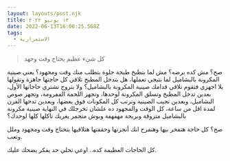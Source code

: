 ```yaml
---
layout: layouts/post.njk
title: ١٣ يونيو ٢٠٢٢
date: 2022-06-13T16:00:25.568Z
tags:
  - الاستمرارية
---
```

> كل شيء عظيم يحتاج وقت وجهد

صح؟ مش كده برضه؟ مش لما بتطبخ طبخة حلوة بتطلب منك وقت ومجهود؟ يعني صينية المكرونة بالبشاميل لما بتيجي تعملها، هل بتدخل المطبخ تلاقي كل حاجتها جاهزة وتقولها يلا اجهزي فتقوم تلاقي قدامك صينية المكرونة بالبشاميل؟ ولا بتروح تشتري حاجاتها الأول، بعدين تدخل المطبخ وتسلق المكرونة لوحدها، وتجهز اللحمة المفرومة، وتجهز صوص البشاميل، وبعدين تجيب الصينية وترتب كل المكونات فوق بعضها، وبعدين تدخها الفرن لمدة اقل من ساعة، كل الوقت والمجهود ده علشان تخرجلك في النهاية صينية مكرونة بالبشاميل متزوقة وبريحة مهفهفة وبوش متحمر يغريك تاكلها كلها لوحدك؟

صح؟ كل حاجة هتفخر بيها وهتفرح انك أنجزتها وحققتها هتلاقيها بتحتاج وقت ومجهود وملل وتعب.

كل الحاجات العظيمة كده.. اوعي تخلي حد يفكر يضحك عليك.